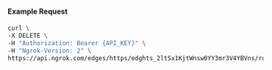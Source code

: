 <!-- Code generated for API Clients. DO NOT EDIT. -->

#### Example Request

```bash
curl \
-X DELETE \
-H "Authorization: Bearer {API_KEY}" \
-H "Ngrok-Version: 2" \
https://api.ngrok.com/edges/https/edghts_2ltSx1KjtWnsw0YY3mr3V4YBVns/routes/edghtsrt_2ltSx94FOCFaCHhpOgrO7JPxikS/ip_restriction
```
